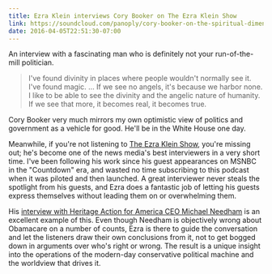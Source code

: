 ```yaml
---
title: Ezra Klein interviews Cory Booker on The Ezra Klein Show
link: https://soundcloud.com/panoply/cory-booker-on-the-spiritual-dimension-of-politics
date: 2016-04-05T22:51:30-07:00
---
```


An interview with a fascinating man who is definitely not your run-of-the-mill
politician.

> I've found divinity in places where people wouldn't normally see it. I've
> found magic. … If we see no angels, it's because we harbor none. I like to be
> able to see the divinity and the angelic nature of humanity. If we see that
> more, it becomes real, it becomes true.

Cory Booker very much mirrors my own optimistic view of politics and government
as a vehicle for good. He'll be in the White House one day.

Meanwhile, if you're not listening to [The Ezra Klein Show][], you're missing
out; he's become one of the news media's best interviewers in a very short time.
I've been following his work since his guest appearances on MSNBC in the
"Countdown" era, and wasted no time subscribing to this podcast when it was
piloted and then launched. A great interviewer never steals the spotlight from
his guests, and Ezra does a fantastic job of letting his guests express
themselves without leading them on or overwhelming them.

His [interview with Heritage Action for America CEO Michael Needham][] is an
excellent example of this. Even though Needham is objectively wrong about
Obamacare on a number of counts, Ezra is there to guide the conversation and let
the listeners draw their own conclusions from it, not to get bogged down in
arguments over who's right or wrong. The result is a unique insight into the
operations of the modern-day conservative political machine and the worldview
that drives it.

[The Ezra Klein Show]: https://itunes.apple.com/us/podcast/the-ezra-klein-show/id1081584611
[interview with Heritage Action for America CEO Michael Needham]: https://soundcloud.com/panoply/michael-needham-on-the-republican-partys-crack-up
